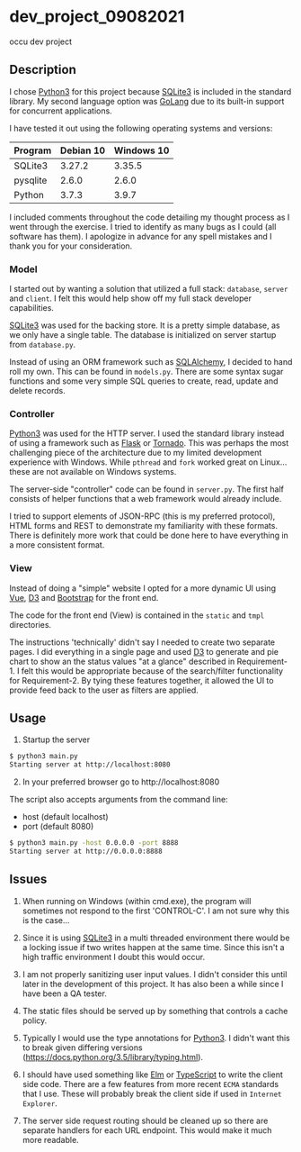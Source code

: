 # dev_project_09082021

occu dev project


## Description

I chose [Python3](https://www.python.org/) for this project because [SQLite3](https://www.sqlite.org/index.html)
is included in the standard library. My second language option was [GoLang](https://go.dev/) due to
its built-in support for concurrent applications.

I have tested it out using the following operating systems and versions:

| Program  | Debian 10 | Windows 10 |
| -------- | --------- | ---------- |
| SQLite3  | 3.27.2    | 3.35.5     |
| pysqlite | 2.6.0     | 2.6.0      |
| Python   | 3.7.3     | 3.9.7      |

I included comments throughout the code detailing my thought process as I went through the exercise.
I tried to identify as many bugs as I could (all software has them). I apologize in advance for any
spell mistakes and I thank you for your consideration.


### Model

I started out by wanting a solution that utilized a full stack: `database`, `server` and `client`.
I felt this would help show off my full stack developer capabilities.

[SQLite3](https://www.sqlite.org/index.html) was used for the backing store. It is a pretty simple
database, as we only have a single table. The database is initialized on server startup from
`database.py`.

Instead of using an ORM framework such as [SQLAlchemy](https://www.sqlalchemy.org/), I decided to
hand roll my own. This can be found in `models.py`. There are some syntax sugar functions and some
very simple SQL queries to create, read, update and delete records.


### Controller

[Python3](https://www.python.org/) was used for the HTTP server. I used the standard library instead
of using a framework such as [Flask](https://flask.palletsprojects.com/en/2.0.x/) or
[Tornado](https://www.tornadoweb.org/en/stable/). This was perhaps the most challenging piece of the
architecture due to my limited development experience with Windows. While `pthread` and `fork` worked
great on Linux... these are not available on Windows systems.

The server-side "controller" code can be found in `server.py`. The first half consists of helper
functions that a web framework would already include.

I tried to support elements of JSON-RPC (this is my preferred protocol), HTML forms and REST to
demonstrate my familiarity with these formats. There is definitely more work that could be done
here to have everything in a more consistent format.


### View

Instead of doing a "simple" website I opted for a more dynamic UI using [Vue](https://vuejs.org/),
[D3](https://d3js.org/) and [Bootstrap](https://getbootstrap.com/) for the front end.

The code for the front end (View) is contained in the `static` and `tmpl` directories.

The instructions 'technically' didn't say I needed to create two separate pages. I did everything
in a single page and used [D3](https://d3js.org/) to generate and pie chart to show an the status
values "at a glance" described in Requirement-1. I felt this would be appropriate because of the
search/filter functionality for Requirement-2. By tying these features together, it allowed the UI
to provide feed back to the user as filters are applied.



## Usage

1. Startup the server

```bash
$ python3 main.py
Starting server at http://localhost:8080
```

2. In your preferred browser go to http://localhost:8080

The script also accepts arguments from the command line:

 - host (default localhost)
 - port (default 8080)

```bash
$ python3 main.py -host 0.0.0.0 -port 8888
Starting server at http://0.0.0.0:8888
```

## Issues

1. When running on Windows (within cmd.exe), the program will sometimes not respond to the first
'CONTROL-C'. I am not sure why this is the case...

2. Since it is using [SQLite3](https://www.sqlite.org/index.html) in a multi threaded environment
there would be a locking issue if two writes happen at the same time. Since this isn't a high
traffic environment I doubt this would occur.

3. I am not properly sanitizing user input values. I didn't consider this until later in the
development of this project. It has also been a while since I have been a QA tester.

4. The static files should be served up by something that controls a cache policy.

5. Typically I would use the type annotations for [Python3](https://www.python.org/). I didn't
want this to break given differing versions (https://docs.python.org/3.5/library/typing.html).

6. I should have used something like [Elm](https://elm-lang.org/) or [TypeScript](https://www.typescriptlang.org/)
to write the client side code. There are a few features from more recent `ECMA` standards that
I use. These will probably break the client side if used in `Internet Explorer`.

7. The server side request routing should be cleaned up so there are separate handlers for each URL
endpoint. This would make it much more readable.
